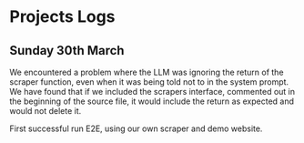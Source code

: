 # Projects Logs

## Sunday 30th March

We encountered a problem where the LLM was ignoring the return of the scraper function, even when it was being told not to in the system prompt. We have found that if we included the scrapers interface, commented out in the beginning of the source file, it would include the return as expected and would not delete it.

First successful run E2E, using our own scraper and demo website.

